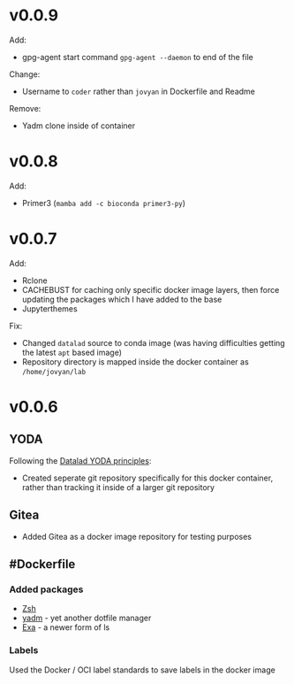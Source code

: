 # v0.0.9
Add:
- gpg-agent start command `gpg-agent --daemon` to end of the file

Change:
- Username to `coder` rather than `jovyan` in Dockerfile and Readme


Remove:

- Yadm clone inside of container
# v0.0.8
Add:

- Primer3 (`mamba add -c bioconda primer3-py`)

# v0.0.7
Add:

- Rclone
- CACHEBUST for caching only specific docker image layers, then force updating the packages which I have added to the base
- Jupyterthemes

Fix:

- Changed `datalad` source to conda image (was having difficulties getting the latest `apt` based image)
- Repository directory is mapped inside the docker container as `/home/jovyan/lab`

# v0.0.6
## YODA
Following the [Datalad YODA principles](https://f1000research.com/posters/7-1965):

- Created seperate git repository specifically for this docker container, rather than tracking it inside of a larger git repository

## Gitea
- Added Gitea as a docker image repository for testing purposes

## #Dockerfile

### Added packages
- [Zsh](https://www.zsh.org/)
- [yadm](https://github.com/TheLocehiliosan/yadm) - yet another dotfile manager
- [Exa](https://the.exa.website/) - a newer form of ls

### Labels
Used the Docker / OCI label standards to save labels in the docker image

